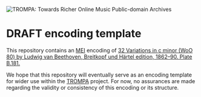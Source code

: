 ![TROMPA: Towards Richer Online Music Public-domain Archives](https://trompamusic.eu/sites/default/files/top-bar-logo_0_0.png)

# DRAFT encoding template

This repository contains an [MEI](https://music-encoding.org) encoding of [32 Variations in c minor (WoO 80) by Ludwig van Beethoven, Breitkopf und Härtel edition, 1862–90. Plate B.181.](https://imslp.org/wiki/Special:ReverseLookup/53059) 

We hope that this repository will eventually serve as an encoding template for wider use within the [TROMPA](https://trompamusic.eu) project. For now, no assurances are made regarding the validity or consistency of this encoding or its structure. 
